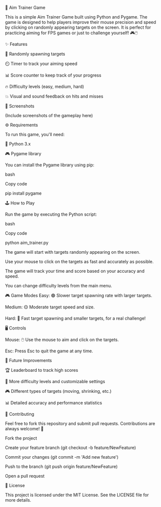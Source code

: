 🎯 Aim Trainer Game

This is a simple Aim Trainer Game built using Python and Pygame. The game is designed to help players improve their mouse precision and speed by clicking on randomly appearing targets on the screen. It is perfect for practicing aiming for FPS games or just to challenge yourself! 🎮🖱️

✨ Features

🎯 Randomly spawning targets

⏲️ Timer to track your aiming speed

📊 Score counter to keep track of your progress

🔥 Difficulty levels (easy, medium, hard)

💥 Visual and sound feedback on hits and misses

📸 Screenshots

(Include screenshots of the gameplay here)


⚙️ Requirements

To run this game, you'll need:


🐍 Python 3.x

🎮 Pygame library

You can install the Pygame library using pip:

bash

Copy code

pip install pygame

🕹️ How to Play

Run the game by executing the Python script:

bash

Copy code

python aim_trainer.py

The game will start with targets randomly appearing on the screen.

Use your mouse to click on the targets as fast and accurately as possible.

The game will track your time and score based on your accuracy and speed.

You can change difficulty levels from the main menu.


🎮 Game Modes
Easy: 🟢 Slower target spawning rate with larger targets.

Medium: 🟡 Moderate target speed and size.

Hard: 🔴 Fast target spawning and smaller targets, for a real challenge!

🖥️ Controls

Mouse: 🖱️ Use the mouse to aim and click on the targets.

Esc: Press Esc to quit the game at any time.

🚀 Future Improvements

🏆 Leaderboard to track high scores

🎯 More difficulty levels and customizable settings

🎮 Different types of targets (moving, shrinking, etc.)

📊 Detailed accuracy and performance statistics

🤝 Contributing

Feel free to fork this repository and submit pull requests. Contributions are always welcome! 🚀


Fork the project

Create your feature branch (git checkout -b feature/NewFeature)

Commit your changes (git commit -m 'Add new feature')

Push to the branch (git push origin feature/NewFeature)

Open a pull request

📜 License

This project is licensed under the MIT License. See the LICENSE file for more details.

